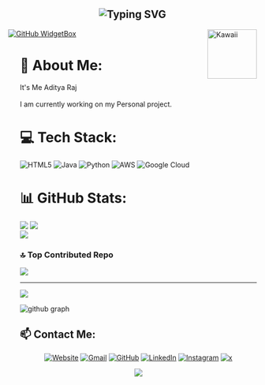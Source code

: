 


<h2 align="center"><img src="https://readme-typing-svg.demolab.com?font=Fira+Code&pause=1000&color=9B72FF&random=false&width=435&lines=%22DBRA%2C+SOSE%2C+DWARKA SEC 5%22" alt="Typing SVG" /></h2>

<img src="https://media.tenor.com/at27bgtYrKsAAAAi/purple-bat.gif" alt="Kawaii" width="100" height="100" align="right" />


[![GitHub WidgetBox](https://github-widgetbox.vercel.app/api/profile?username=immortaladi&data=followers,repositories,stars,commits&theme=darkmode)](https://github.com/immortaladi)
<ul align="left">


# 💫 About Me:
<p>It's Me Aditya Raj </br>
</br>I am currently working on my Personal project.</p>


# 💻 Tech Stack:
![HTML5](https://img.shields.io/badge/html5-%23E34F26.svg?style=plastic&logo=html5&logoColor=white) ![Java](https://img.shields.io/badge/java-%23ED8B00.svg?style=plastic&logo=openjdk&logoColor=white) ![Python](https://img.shields.io/badge/python-3670A0?style=plastic&logo=python&logoColor=ffdd54) ![AWS](https://img.shields.io/badge/AWS-%23FF9900.svg?style=plastic&logo=amazon-aws&logoColor=white) ![Google Cloud](https://img.shields.io/badge/GoogleCloud-%234285F4.svg?style=plastic&logo=google-cloud&logoColor=white)
# 📊 GitHub Stats:
![](https://github-readme-stats.vercel.app/api?username=immortaladi&theme=dark&hide_border=false&include_all_commits=true&count_private=false)
![](https://github-readme-streak-stats.herokuapp.com/?user=immortaladi&theme=dark&hide_border=false)<br/>
![](https://github-readme-stats.vercel.app/api/top-langs/?username=immortaladi&theme=dark&hide_border=false&include_all_commits=true&count_private=false&layout=compact)

### 🔝 Top Contributed Repo
![](https://github-contributor-stats.vercel.app/api?username=immortaladi&limit=5&theme=dark&combine_all_yearly_contributions=true)

---
[![](https://visitcount.itsvg.in/api?id=immortaladi&icon=0&color=0)](https://visitcount.itsvg.in)

![github graph](https://github-readme-activity-graph.vercel.app/graph?username=immortaladi&theme=react-dark)
<br>

## 📫 Contact Me: 
<p align="center">
  <a href=""><img src="https://img.icons8.com/bubbles/50/000000/web.png" alt="Website"/></a>
	<a href="mailto:20220349035.aditya@doe.delhi.gov.in"><img src="https://img.icons8.com/bubbles/50/000000/gmail.png" alt="Gmail"/></a>
	<a href="https://github.com/immortaladi"><img src="https://img.icons8.com/bubbles/50/000000/github.png" alt="GitHub"/></a>
	<a href="https://www.linkedin.com/vidhyakjii"><img src="https://img.icons8.com/bubbles/50/000000/linkedin.png" alt="LinkedIn"/></a>
	<a href="https://www.instagram.com/adi.bxr"><img src="https://img.icons8.com/bubbles/50/000000/instagram.png" alt="Instagram"/></a>
	<a href="https://www.x.com/immortaladit"><img src="https://img.icons8.com/bubbles/50/000000/x.png" alt="x"/></a>

</p>
<div align="center">
<img src="https://github.com/theabdulsalman/theabdulsalman/assets/143430536/2353939e-9de5-443e-a560-b450cf27ddc5" />
</div>

